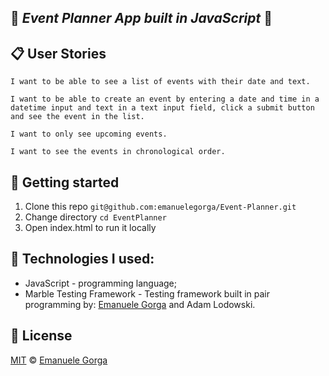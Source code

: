 :calendar: *Event Planner App built in JavaScript* :calendar:
------

:clipboard: User Stories
------

```
I want to be able to see a list of events with their date and text.
```
```
I want to be able to create an event by entering a date and time in a datetime input and text in a text input field, click a submit button and see the event in the list.
```
```
I want to only see upcoming events.
```
```
I want to see the events in chronological order.
```


:memo: Getting started
------

1. Clone this repo `git@github.com:emanuelegorga/Event-Planner.git`
2. Change directory `cd EventPlanner`
3. Open index.html to run it locally

:construction: Technologies I used:
-----
* JavaScript - programming language;
* Marble Testing Framework - Testing framework built in pair programming by:
[Emanuele Gorga][website] and Adam Lodowski.

## :scroll: License

[MIT][license] © [Emanuele Gorga][website]


[license]: http://showalicense.com/?fullname=Ionic%C4%83%20Biz%C4%83u%20%3Cbizauionica%40gmail.com%3E%20(https%3A%2F%2Fionicabizau.net)&year=2016#license-mit
[website]: https://www.linkedin.com/in/emanuele-gorga-18a6a585/
